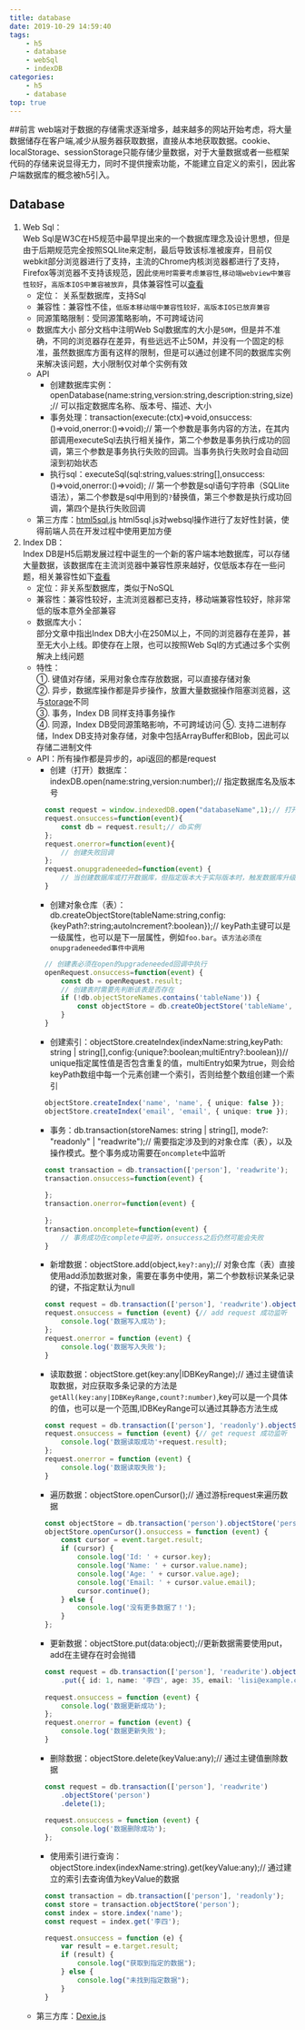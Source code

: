 ```yaml
---
title: database
date: 2019-10-29 14:59:40
tags:
    - h5
    - database
    - webSql
    - indexDB
categories:
    - h5
    - database
top: true
---
```

##前言
web端对于数据的存储需求逐渐增多，越来越多的网站开始考虑，将大量数据储存在客户端,减少从服务器获取数据，直接从本地获取数据。cookie、localStorage、sessionStorage只能存储少量数据，对于大量数据或者一些框架代码的存储来说显得无力，同时不提供搜索功能，不能建立自定义的索引，因此客户端数据库的概念被h5引入。
## Database
1. Web Sql：  
    Web Sql是W3C在H5规范中最早提出来的一个数据库理念及设计思想，但是由于后期规范完全按照SQLlite来定制，最后导致该标准被废弃，目前仅webkit部分浏览器进行了支持，主流的Chrome内核浏览器都进行了支持，Firefox等浏览器不支持该规范，因此`使用时需要考虑兼容性`,`移动端webview中兼容性较好`，`高版本IOS中兼容被放弃`，具体兼容性可以[查看](https://www.caniuse.com/#search=web%20sql)
    - 定位： 关系型数据库，支持Sql
    - 兼容性：兼容性不佳，`低版本移动端中兼容性较好，高版本IOS已放弃兼容`
    - 同源策略限制：受同源策略影响，不可跨域访问
    - 数据库大小
       部分文档中注明Web Sql数据库的大小是`50M`，但是并不准确，不同的浏览器存在差异，有些远远不止50M，并没有一个固定的标准，虽然数据库方面有这样的限制，但是可以通过创建不同的数据库实例来解决该问题，大小限制仅对单个实例有效
    - API
        + 创建数据库实例：openDatabase(name:string,version:string,description:string,size);// 可以指定数据库名称、版本号、描述、大小
        + 事务处理：transaction(execute:(ctx)=>void,onsuccess:()=>void,onerror:()=>void);// 第一个参数是事务内容的方法，在其内部调用executeSql去执行相关操作，第二个参数是事务执行成功的回调，第三个参数是事务执行失败的回调。当事务执行失败时会自动回滚到初始状态
        + 执行sql：executeSql(sql:string,values:string[],onsuccess:()=>void,onerror:()=>void); //  第一个参数是sql语句字符串（SQLlite语法），第二个参数是sql中用到的`?`替换值，第三个参数是执行成功回调，第四个是执行失败回调
    - 第三方库：[html5sql.js](http://kencorbettjr.github.io/html5sql/)
        html5sql.js对websql操作进行了友好性封装，使得前端人员在开发过程中使用更加方便
2. Index DB：  
    Index DB是H5后期发展过程中诞生的一个新的客户端本地数据库，可以存储大量数据，该数据库在主流浏览器中兼容性原来越好，仅低版本存在一些问题，相关兼容性如下[查看](https://www.caniuse.com/#search=Index%20DB)
    - 定位：非关系型数据库，类似于NoSQL
    - 兼容性：兼容性较好，主流浏览器都已支持，移动端兼容性较好，除非常低的版本意外全部兼容
    - 数据库大小：  
        部分文章中指出Index DB大小在250M以上，不同的浏览器存在差异，甚至无大小上线。即使存在上限，也可以按照Web Sql的方式通过多个实例解决上线问题
    - 特性：  
        ①. 键值对存储，采用对象仓库存放数据，可以直接存储对象  
        ②. 异步，数据库操作都是异步操作，放置大量数据操作阻塞浏览器，这与[storage](../storage)不同  
        ③. 事务，Index DB 同样支持事务操作  
        ④. 同源，Index DB受同源策略影响，不可跨域访问 
        ⑤. 支持二进制存储，Index DB支持对象存储，对象中包括ArrayBuffer和Blob，因此可以存储二进制文件
    - API：所有操作都是异步的，api返回的都是request
        + 创建（打开）数据库：indexDB.open(name:string,version:number);// 指定数据库名及版本号
        ```typescript
          const request = window.indexedDB.open("databaseName",1);// 打开或创建数据库
          request.onsuccess=function(event){
              const db = request.result;// db实例
          };
          request.onerror=function(event){
              // 创建失败回调
          };
          request.onupgradeneeded=function(event) {
              // 当创建数据库或打开数据库，但指定版本大于实际版本时，触发数据库升级回调
          }
        ```
        + 创建对象仓库（表）：db.createObjectStore(tableName:string,config:{keyPath?:string;autoIncrement?:boolean});// keyPath主键可以是一级属性，也可以是下一层属性，例如`foo.bar`。`该方法必须在onupgradeneeded事件中调用`
        ```typescript
          // 创建表必须在open的upgradeneeded回调中执行
          openRequest.onsuccess=function(event) {
              const db = openRequest.result;
              // 创建表时需要先判断该表是否存在
              if (!db.objectStoreNames.contains('tableName')) {
                  const objectStore = db.createObjectStore('tableName', { keyPath: 'id' });// 可以通过keyPath指定主键，也可以使用autoIncrement自动生成主键
              }
          }
        ```
        + 创建索引：objectStore.createIndex(indexName:string,keyPath: string | string[],config:{unique?:boolean;multiEntry?:boolean})// unique指定属性值是否包含重复的值，multiEntry如果为true，则会给keyPath数组中每一个元素创建一个索引，否则给整个数组创建一个索引
        ```typescript
          objectStore.createIndex('name', 'name', { unique: false });
          objectStore.createIndex('email', 'email', { unique: true });
        ```
        + 事务：db.transaction(storeNames: string | string[], mode?: "readonly" | "readwrite");// 需要指定涉及到的对象仓库（表），以及操作模式。整个事务成功需要在`oncomplete`中监听
        ```typescript
          const transaction = db.transaction(['person'], 'readwrite');
          transaction.onsuccess=function(event) {
            
          };
          transaction.onerror=function(event) {
                       
          };
          transaction.oncomplete=function(event) {
              // 事务成功在complete中监听，onsuccess之后仍然可能会失败
          }
        ```
        + 新增数据：objectStore.add(object,`key?:any`);// 对象仓库（表）直接使用add添加数据对象，需要在事务中使用，第二个参数标识某条记录的键，不指定默认为null
        ```typescript
          const request = db.transaction(['person'], 'readwrite').objectStore("person").add({name:"Wang"});
          request.onsuccess = function (event) {// add request 成功监听
              console.log('数据写入成功');
          };
          request.onerror = function (event) {
              console.log('数据写入失败');
          }
        ```
        + 读取数据：objectStore.get(key:any|IDBKeyRange);// 通过主键值读取数据，对应获取多条记录的方法是`getAll(key:any|IDBKeyRange,count?:number)`,key可以是一个具体的值，也可以是一个范围,IDBKeyRange可以通过其静态方法生成
        ```typescript
          const request = db.transaction(['person'], 'readonly').objectStore("person").get(1);
          request.onsuccess = function (event) {// get request 成功监听
              console.log('数据读取成功'+request.result);
          };
          request.onerror = function (event) {
              console.log('数据读取失败');
          }
        ```
        + 遍历数据：objectStore.openCursor();// 通过游标request来遍历数据
        ```typescript
          const objectStore = db.transaction('person').objectStore('person');
          objectStore.openCursor().onsuccess = function (event) {
              const cursor = event.target.result;
              if (cursor) {
                  console.log('Id: ' + cursor.key);
                  console.log('Name: ' + cursor.value.name);
                  console.log('Age: ' + cursor.value.age);
                  console.log('Email: ' + cursor.value.email);
                  cursor.continue();
              } else {
                  console.log('没有更多数据了！');
              }
          };
        ```
        + 更新数据：objectStore.put(data:object);//更新数据需要使用put，add在主键存在时会抛错
        ```typescript
          const request = db.transaction(['person'], 'readwrite').objectStore('person')
              .put({ id: 1, name: '李四', age: 35, email: 'lisi@example.com' });
          
          request.onsuccess = function (event) {
              console.log('数据更新成功');
          };
          request.onerror = function (event) {
              console.log('数据更新失败');
          }
        ```
        + 删除数据：objectStore.delete(keyValue:any);// 通过主键值删除数据
        ```typescript
          const request = db.transaction(['person'], 'readwrite')
              .objectStore('person')
              .delete(1);
          
          request.onsuccess = function (event) {
              console.log('数据删除成功');
          };
        ```
        + 使用索引进行查询：objectStore.index(indexName:string).get(keyValue:any);// 通过建立的索引去查询值为keyValue的数据
        ```typescript
          const transaction = db.transaction(['person'], 'readonly');
          const store = transaction.objectStore('person');
          const index = store.index('name');
          const request = index.get('李四');

          request.onsuccess = function (e) {
              var result = e.target.result;
              if (result) {
                  console.log("获取到指定的数据");
              } else {
                  console.log("未找到指定数据");
              }
          }
        ```
    - 第三方库：[Dexie.js](https://dexie.org/)
